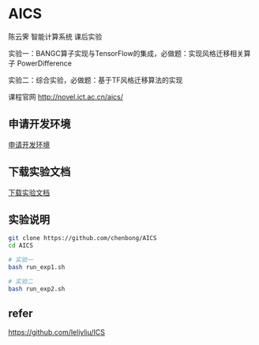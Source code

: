 # AICS

陈云霁 智能计算系统 课后实验

实验一：BANGC算子实现与TensorFlow的集成，必做题：实现风格迁移相关算子 PowerDifference 

实验二：综合实验，必做题：基于TF风格迁移算法的实现

课程官网 http://novel.ict.ac.cn/aics/



## 申请开发环境

[申请开发环境](http://novel.ict.ac.cn/aics/wp-content/uploads/2020/10/00-%E5%AE%9E%E9%AA%8C%E8%AF%BE%E5%BC%80%E5%8F%91%E5%B9%B3%E5%8F%B0%E7%94%A8%E6%88%B7%E4%BD%BF%E7%94%A8%E8%AF%B4%E6%98%8E-v2.0.pdf) 



## 下载实验文档

[下载实验文档](http://novel.ict.ac.cn/aics/%e4%b8%8b%e8%bd%bd%e5%ae%9e%e9%aa%8c%e6%96%87%e6%a1%a3/) 



## 实验说明

```bash
git clone https://github.com/chenbong/AICS
cd AICS

# 实验一
bash run_exp1.sh

# 实验二
bash run_exp2.sh
```



## refer

https://github.com/leliyliu/ICS